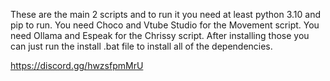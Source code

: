 These are the main 2 scripts and to run it you need at least python 3.10 and pip to run.
You need Choco and Vtube Studio for the Movement script.
You need Ollama and Espeak for the Chrissy script.
After installing those you can just run the install .bat file to install all of the dependencies.

https://discord.gg/hwzsfpmMrU

